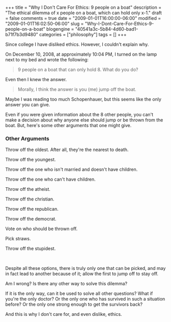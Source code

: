 +++
title = "Why I Don't Care For Ethics: 9 people on a boat"
description = "The ethical dilemma of x people on a boat, which can hold only x-1."
draft = false
comments = true
date = "2009-01-01T16:00:00-06:00"
modified = "2009-01-01T16:02:50-06:00"
slug = "Why-I-Dont-Care-For-Ethics-9-people-on-a-boat"
blogengine = "40541a3c-5b84-4d60-bad1-b71f7b3d9480"
categories = ["philosophy"]
tags = []
+++

<p>
Since college I have disliked ethics. However, I couldn&#39;t explain why.
</p>
<p>
On December 10, 2008, at approximately 10:04 PM, I turned on the lamp next to my bed and wrote the following:
</p>
<blockquote>
	<p>
	9 people on a boat that can only hold 8. What do you do? 
	</p>
</blockquote>
<p>
Even then I knew the answer.
</p>
<blockquote>
	<p>
	Morally, I think the answer is you (me) jump off the boat. 
	</p>
</blockquote>
<p>
Maybe I was reading too much Schopenhauer, but this seems like the only answer you can give.
</p>
<p>
Even if you were given information about the 8 other people, you can&#39;t make a decision about why anyone else should jump or be thrown from the boat. But, here&#39;s some other arguments that one might give. 
</p>
<h3>Other Arguments<br />
</h3>
<p>
Throw off the oldest. After all, they&#39;re the nearest to death.
</p>
<p>
Throw off the youngest.
</p>
<p>
Throw off the one who isn&#39;t married and doesn&#39;t have children.
</p>
<p>
Throw off the one who can&#39;t have children. 
</p>
<p>
Throw off the atheist.
</p>
<p>
Throw off the christian.
</p>
<p>
Throw off the republican.
</p>
<p>
Throw off the democrat.
</p>
<p>
Vote on who should be thrown off.
</p>
<p>
Pick straws.
</p>
<p>
Throw off the stupidest. 
</p>
<p>
&nbsp;
</p>
<p>
Despite all these options, there is truly only one that can be picked, and may in fact lead to another because of it; allow the first to jump off to stay off. 
</p>
<p>
Am I wrong? Is there any other way to solve this dilemma?
</p>
<p>
If it is the only way, can it be used to solve all other questions? What if you&#39;re the only doctor? Or the only one who has survived in such a situation before? Or the only one strong enough to get the survivors back?
</p>
<p>
And this is why I don&#39;t care for, and even dislike, ethics. 
</p>

